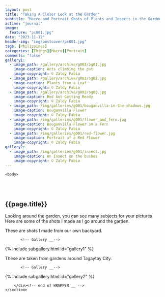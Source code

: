 ```yaml
---
layout: post
title: "Taking A Closer Look at the Garden"
subtitle: "Macro and Portrait Shots of Plants and Insects in the Garden"
active: "journal"
image:
  feature: "pc001.jpg"
date: "2023-11-12"
header-img: "img/postcover/pc001.jpg"
tags: [Philippines]
categories: [Things][Macro][Portrait]
comments: "false"
gallery1: 
  - image_path: /gallery/archive/g003/bg01.jpg
    image-caption: Ants climbing the pot
    image-copyright: © Zaldy Fabia
  - image_path: /gallery/archive/g003/bg02.jpg
    image-caption: Plants from a Leaf
    image-copyright: © Zaldy Fabia
  - image_path: /gallery/archive/g003/bg03.jpg
    image-caption: Red Ant Getting Ready
    image-copyright: © Zaldy Fabia
  - image_path: /img/galleries/g001/bouganvilla-in-the-shadows.jpg
    image-caption: Bouganvilla Flower
    image-copyright: © Zaldy Fabia
  - image_path: /img/galleries/g001/flower_and_fern.jpg
    image-caption: Bouganvilla Flower on a Fern
    image-copyright: © Zaldy Fabia
  - image_path: /img/galleries/g001/red-flower.jpg
    image-caption: Portrait of a Red Flower
    image-copyright: © Zaldy Fabia
gallery2: 
  - image_path: /img/galleries/g001/insect.jpg
    image-caption: An Insect on the bushes
    image-copyright: © Zaldy Fabia
---
```



<html class="no-js" lang="en">
<head>
	<meta content="charset=utf-8">
</head>

    <body>

<section id="content" role="main">
		<div class="wrapper">
	<br><br>
			<h2>{{page.title}}</h2>




<p> Looking around the garden, you can see many subjects for your pictures.  Here are some of the shots I made as I go around the garden. </p>

<p> These are shots I made from our own backyard. </p>


           <!-- Gallery __-->
			
{% include subgallery.html id="gallery1" %}

<!-- end of GALLERY __ -->

<p> These are taken from gardens around Tagaytay City.</p>

           <!-- Gallery __-->
			
{% include subgallery.html id="gallery2" %}

<!-- end of GALLERY __ -->

		</div><!-- end of WRAPPER __ -->
	</section>
